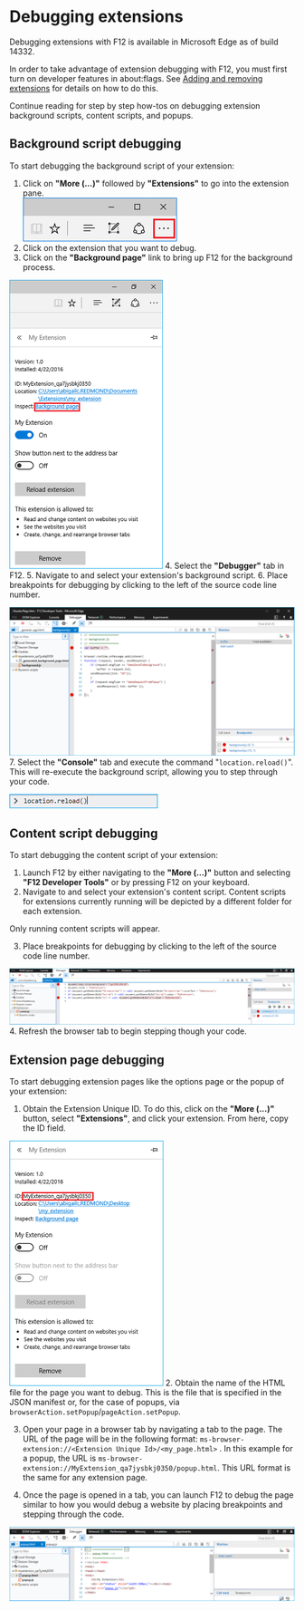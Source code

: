 # Debugging extensions

Debugging extensions with F12 is available in Microsoft Edge as of build 14332.

In order to take advantage of extension debugging with F12, you must first turn on developer features in about:flags. See [Adding and removing extensions](../adding-and-removing-extensions) for details on how to do this.

Continue reading for step by step how-tos on debugging extension background scripts, content scripts, and popups.



## Background script debugging
To start debugging the background script of your extension:

1. Click on **"More (...)"** followed by **"Extensions"** to go into the extension pane.  
 ![more button](../media/morebutton.PNG)
2. Click on the extension that you want to debug.
3. Click on the **"Background page"** link to bring up F12 for the background process.

 ![selected extension view of options with inspect link](../media/debug-inspect.png)
4. Select the **"Debugger"** tab in F12.
5. Navigate to and select your extension's background script. 
6. Place breakpoints for debugging by clicking to the left of the source code line number.

 ![f12 console showing background script with break points](../media/debug-f12-background.png)
7. Select the **"Console"** tab and execute the command "`location.reload()`". This will re-execute the background script, allowing you to step through your code.

 ![console with location.reload entered](../media/debug-f12-background-console.png)


## Content script debugging
To start debugging the content script of your extension:

1. Launch F12 by either navigating to the **"More (...)"** button and selecting **"F12 Developer Tools"** or by pressing F12 on your keyboard.
2. Navigate to and select your extension's content script. Content scripts for extensions currently running will be depicted by a different folder for each extension. 

 Only running content scripts will appear.
 
3. Place breakpoints for debugging by clicking to the left of the source code line number. 

 ![f12 with content script being debugged](../media/debug-content-f12.png)
4. Refresh the browser tab to begin stepping though your code.




## Extension page debugging
To start debugging extension pages like the options page or the popup of your extension:

1. Obtain the Extension Unique ID. To do this, click on the **"More (...)"** button, select **"Extensions"**, and click your extension. From here, copy the ID field.

 ![unique id of extension](../media/debug-popup-id.png)
2. Obtain the name of the HTML file for the page you want to debug. This is the file that is specified in the JSON manifest or, for the case of popups, via `browserAction.setPopup`/`pageAction.setPopup`.
 
3. Open your page in a browser tab by navigating a tab to the page. The URL of the page will be in the following format: 
`ms-browser-extension://<Extension Unique Id>/<my_page.html>` . In this example for a popup, the URL is `ms-browser-extension://MyExtension_qa7jysbkj0350/popup.html`. This URL format is the same for any extension page.

4. Once the page is opened in a tab, you can launch F12 to debug the page similar to how you would debug a website by placing breakpoints and stepping through the code.

 ![popup debugging with f12](../media/debug-popup-f12.png)





